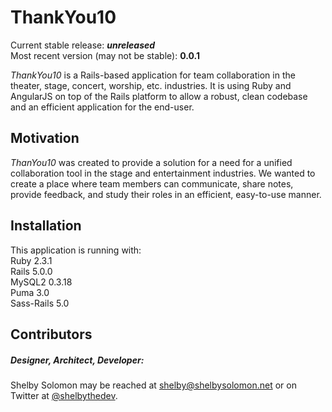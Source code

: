 # **ThankYou10**

Current stable release: **_unreleased_**  
Most recent version (may not be stable): **0.0.1**  

*ThankYou10* is a Rails-based application for team collaboration in the theater, stage, concert, worship, etc. industries. It is using Ruby and AngularJS on top of the Rails platform to allow a robust, clean codebase and an efficient application for the end-user.

## Motivation

*ThanYou10* was created to provide a solution for a need for a unified collaboration tool in the stage and entertainment industries. We wanted to create a place where team members can communicate, share notes, provide feedback, and study their roles in an efficient, easy-to-use manner.

## Installation

This application is running with:  
Ruby 2.3.1  
Rails 5.0.0  
MySQL2 0.3.18  
Puma 3.0  
Sass-Rails 5.0  

## Contributors

##### Designer, Architect, Developer:
Shelby Solomon may be reached at [shelby@shelbysolomon.net](mailto:shelby@shelbysolomon.net) or on Twitter at [@shelbythedev](http://twitter.com/shelbythedev).
